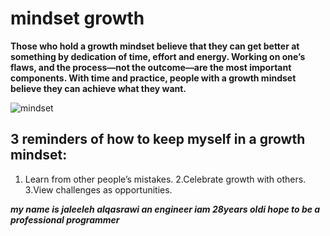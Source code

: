 
# mindset growth
**Those who hold a growth mindset believe that they can get better at something by dedication of time, effort and energy. Working on one’s flaws, and the process—not the outcome—are the most important components. With time and practice, people with a growth mindset believe they can achieve what they want.**

![mindset]()
## 3 reminders of how to keep myself in a growth mindset:
1. Learn from other people’s mistakes.
2.Celebrate growth with others.
3.View challenges as opportunities.

***my name is jaleeleh alqasrawi an engineer iam 28years oldi hope to be a professional programmer***
